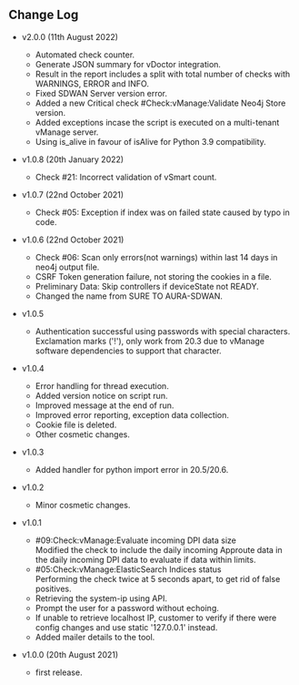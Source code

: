 ## Change Log

- v2.0.0 (11th August 2022)
	- Automated check counter.
	- Generate JSON summary for vDoctor integration.
	- Result in the report includes a split with total number of checks with WARNINGS, ERROR and INFO.
	- Fixed SDWAN Server version error.
	- Added a new Critical check #Check:vManage:Validate Neo4j Store version.
	- Added exceptions incase the script is executed on a multi-tenant vManage server.
	- Using is_alive in favour of isAlive for Python 3.9 compatibility.

- v1.0.8 (20th January 2022)
 	- Check #21: Incorrect validation of vSmart count.
 	
- v1.0.7 (22nd October 2021)
 	- Check #05: Exception if index was on failed state caused by typo in code.
 	
- v1.0.6 (22nd October 2021)
 	- Check #06: Scan only errors(not warnings) within last 14 days in neo4j output file.
 	- CSRF Token generation failure, not storing the cookies in a file.
 	- Preliminary Data: Skip controllers if deviceState not READY.
 	- Changed the name from SURE TO AURA-SDWAN.

 - v1.0.5 
 	- Authentication successful using passwords with special characters. Exclamation marks ('!'), only work from 20.3 due to vManage software dependencies to support that character.

 - v1.0.4
  	- Error handling for thread execution.
  	- Added version notice on script run.
  	- Improved message at the end of run.
  	- Improved error reporting, exception data collection.
  	- Cookie file is deleted.
  	- Other cosmetic changes.
  	
 - v1.0.3
  	- Added handler for python import error in 20.5/20.6.
	
 - v1.0.2
  	- Minor cosmetic changes.
  	
- v1.0.1 
	- #09:Check:vManage:Evaluate incoming DPI data size<br>
		Modified the check to include the daily incoming Approute data in the daily incoming DPI data to evaluate if data within limits.
	- #05:Check:vManage:ElasticSearch Indices status<br>
	 	Performing the check twice at 5 seconds apart, to get rid of false positives.
	- Retrieving the system-ip using API.
	- Prompt the user for a password without echoing.
	- If unable to retrieve localhost IP, customer to verify if there were config changes and use static '127.0.0.1' instead.
	- Added mailer details to the tool.

- v1.0.0 (20th August 2021)
    - first release.
